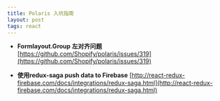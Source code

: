 ```yaml
---
title: Polaris 入坑指南
layout: post
tags: react
---
```


* **Formlayout.Group 左对齐问题**
[https://github.com/Shopify/polaris/issues/319](https://github.com/Shopify/polaris/issues/319)

* **使用redux-saga push data to Firebase**
[http://react-redux-firebase.com/docs/integrations/redux-saga.html](http://react-redux-firebase.com/docs/integrations/redux-saga.html)
